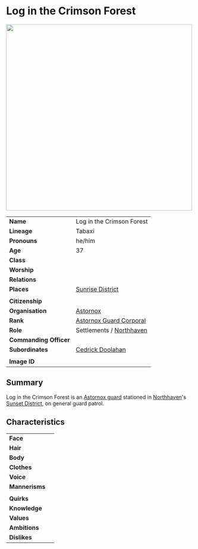 # Log in the Crimson Forest

<img src="https://raw.githubusercontent.com/jesskelsall/astarus-images/main/people/portraits/imageid.png" height="500" />

|||
| --- | --- |
| **Name** | Log in the Crimson Forest | character.3
| **Lineage** | Tabaxi |
| **Pronouns** | he/him |
| **Age** | 37 |
| **Class** | |
| **Worship** | |
| **Relations** | |
| **Places** | [Sunrise District](../places/districts/sunrise-district.md) |
|||
| **Citizenship** | |
| **Organisation** | [Astornox](../organisations/astornox/astornox.md) |
| **Rank** | [Astornox Guard Corporal](../organisations/astornox/ranks/astornox-guard-corporal.md) |
| **Role** | Settlements / [Northhaven](../places/cities/northhaven.md) |
| **Commanding Officer** | |
| **Subordinates** | [Cedrick Doolahan](cedrick-doolahan.md) |
|||
| **Image ID** | |

## Summary

Log in the Crimson Forest is an [Astornox guard](../organisations/astornox/ranks/astornox-guard.md) stationed in [Northhaven](../places/cities/northhaven.md)'s [Sunset District](../places/districts/sunset-district.md), on general guard patrol.

## Characteristics

| | |
| --- | --- |
| **Face** | | characteristics.2
| **Hair** | |
| **Body** | |
| **Clothes** | |
| **Voice** | |
| **Mannerisms** | |
| | |
| **Quirks** | |
| **Knowledge** | |
| **Values** | |
| **Ambitions** | |
| **Dislikes** | |
